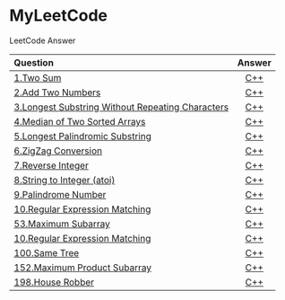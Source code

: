 # MyLeetCode
LeetCode Answer

|Question|Answer|
|:--------------------------------------------|:--------------------------------------------------------:|
|[1.Two Sum](https://leetcode.com/problems/two-sum/)|[C++](https://github.com/yaochengfly/MyLeetCode/blob/master/1.Two%20Sum)|
|[2.Add Two Numbers](https://leetcode.com/problems/add-two-numbers/)|[C++](https://github.com/yaochengfly/MyLeetCode/blob/master/2.Add%20Two%20Numbers)|
|[3.Longest Substring Without Repeating Characters ](https://leetcode.com/problems/longest-substring-without-repeating-characters/)|[C++](https://github.com/yaochengfly/MyLeetCode/blob/master/3.Longest%20Substring%20Without%20Repeating%20Characters)|
|[4.Median of Two Sorted Arrays](https://leetcode.com/problems/median-of-two-sorted-arrays/)|[C++](https://github.com/yaochengfly/MyLeetCode/blob/master/4.Median%20of%20Two%20Sorted%20Arrays)|
|[5.Longest Palindromic Substring ](https://leetcode.com/problems/longest-palindromic-substring/)|[C++](https://github.com/yaochengfly/MyLeetCode/blob/master/5.Longest%20Palindromic%20Substring)|
|[6.ZigZag Conversion](https://leetcode.com/problems/zigzag-conversion/)|[C++](https://github.com/yaochengfly/MyLeetCode/blob/master/6.ZigZag%20Conversion)|
|[7.Reverse Integer](https://leetcode.com/problems/reverse-integer/)|[C++](https://github.com/yaochengfly/MyLeetCode/blob/master/7.Reverse%20Integer)|
|[8.String to Integer (atoi)](https://leetcode.com/problems/string-to-integer-atoi/)|[C++](https://github.com/yaochengfly/MyLeetCode/blob/master/8.String%20to%20Integer%20(atoi))|
|[9.Palindrome Number](https://leetcode.com/problems/palindrome-number/)|[C++](https://github.com/yaochengfly/MyLeetCode/blob/master/9.Palindrome%20Number)|
|[10.Regular Expression Matching ](https://leetcode.com/problems/regular-expression-matching/)|[C++]()|
|[53.Maximum Subarray](https://leetcode.com/problems/maximum-subarray/)|[C++]()|
|[10.Regular Expression Matching ](https://leetcode.com/problems/regular-expression-matching/)|[C++](https://github.com/yaochengfly/MyLeetCode/blob/master/10.Regular%20Expression%20Matching)|
|[100.Same Tree](https://leetcode.com/problems/same-tree/)|[C++](https://github.com/yaochengfly/MyLeetCode/blob/master/100.Same%20Tree)|
|[152.Maximum Product Subarray]()|[C++]()|
|[198.House Robber](https://leetcode.com/problems/house-robber/)|[C++]()|
